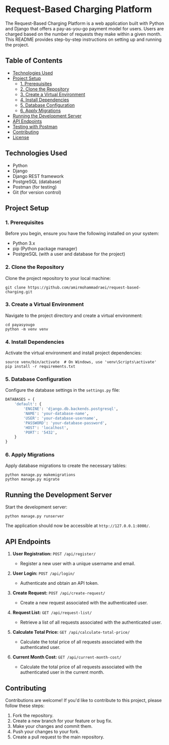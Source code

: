 # Request-Based Charging Platform

The Request-Based Charging Platform is a web application built with Python and Django that offers a pay-as-you-go payment model for users. Users are charged based on the number of requests they make within a given month. This README provides step-by-step instructions on setting up and running the project.

## Table of Contents

- [Technologies Used](#technologies-used)
- [Project Setup](#project-setup)
  - [1. Prerequisites](#1-prerequisites)
  - [2. Clone the Repository](#2-clone-the-repository)
  - [3. Create a Virtual Environment](#3-create-a-virtual-environment)
  - [4. Install Dependencies](#4-install-dependencies)
  - [5. Database Configuration](#5-database-configuration)
  - [6. Apply Migrations](#6-apply-migrations)
- [Running the Development Server](#running-the-development-server)
- [API Endpoints](#api-endpoints)
- [Testing with Postman](#testing-with-postman)
- [Contributing](#contributing)
- [License](#license)

## Technologies Used

- Python
- Django
- Django REST framework
- PostgreSQL (database)
- Postman (for testing)
- Git (for version control)

## Project Setup

### 1. Prerequisites

Before you begin, ensure you have the following installed on your system:

- Python 3.x
- pip (Python package manager)
- PostgreSQL (with a user and database for the project)

### 2. Clone the Repository

Clone the project repository to your local machine:

```shell
git clone https://github.com/amirmohammadraei/request-based-charging.git
```

### 3. Create a Virtual Environment

Navigate to the project directory and create a virtual environment:

```shell
cd payasyougo
python -m venv venv
```

### 4. Install Dependencies

Activate the virtual environment and install project dependencies:

```shell
source venv/bin/activate  # On Windows, use 'venv\Scripts\activate'
pip install -r requirements.txt
```

### 5. Database Configuration

Configure the database settings in the `settings.py` file:

```python
DATABASES = {
    'default': {
        'ENGINE': 'django.db.backends.postgresql',
        'NAME': 'your-database-name',
        'USER': 'your-database-username',
        'PASSWORD': 'your-database-password',
        'HOST': 'localhost',
        'PORT': '5432',
    }
}
```

### 6. Apply Migrations

Apply database migrations to create the necessary tables:

```shell
python manage.py makemigrations
python manage.py migrate
```

## Running the Development Server

Start the development server:

```shell
python manage.py runserver
```

The application should now be accessible at `http://127.0.0.1:8000/`.

## API Endpoints

1. **User Registration:** `POST /api/register/`
   - Register a new user with a unique username and email.

2. **User Login:** `POST /api/login/`
   - Authenticate and obtain an API token.

3. **Create Request:** `POST /api/create-request/`
   - Create a new request associated with the authenticated user.

4. **Request List:** `GET /api/request-list/`
   - Retrieve a list of all requests associated with the authenticated user.

5. **Calculate Total Price:** `GET /api/calculate-total-price/`
   - Calculate the total price of all requests associated with the authenticated user.

6. **Current Month Cost:** `GET /api/current-month-cost/`
   - Calculate the total price of all requests associated with the authenticated user in the current month.

## Contributing

Contributions are welcome! If you'd like to contribute to this project, please follow these steps:

1. Fork the repository.
2. Create a new branch for your feature or bug fix.
3. Make your changes and commit them.
4. Push your changes to your fork.
5. Create a pull request to the main repository.
